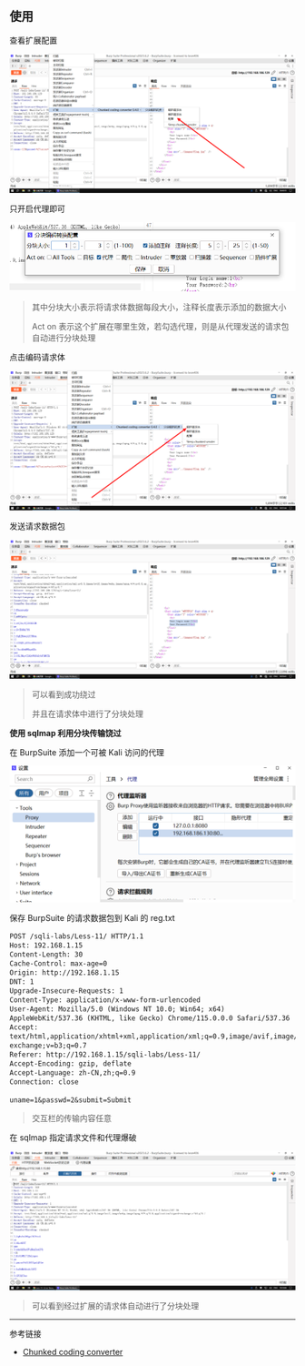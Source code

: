 # 

## 使用

查看扩展配置

![查看扩展配置](./../../../../../images/Chunked%20coding%20converter/%E6%9F%A5%E7%9C%8B%E6%89%A9%E5%B1%95%E9%85%8D%E7%BD%AE.png)

只开启代理即可

![只开启代理即可](./../../../../../images/Chunked%20coding%20converter/%E5%8F%AA%E5%BC%80%E5%90%AF%E4%BB%A3%E7%90%86%E5%8D%B3%E5%8F%AF.png)

> 其中分块大小表示将请求体数据每段大小，注释长度表示添加的数据大小
>
> Act on 表示这个扩展在哪里生效，若勾选代理，则是从代理发送的请求包自动进行分块处理

点击编码请求体

![点击编码请求体](./../../../../../images/Chunked%20coding%20converter/%E7%82%B9%E5%87%BB%E7%BC%96%E7%A0%81%E8%AF%B7%E6%B1%82%E4%BD%93.png)

发送请求数据包

![发送请求数据包](./../../../../../images/Chunked%20coding%20converter/%E5%8F%91%E9%80%81%E8%AF%B7%E6%B1%82%E6%95%B0%E6%8D%AE%E5%8C%85.png)

> 可以看到成功绕过
>
> 并且在请求体中进行了分块处理

**使用 sqlmap 利用分块传输饶过**

在 BurpSuite 添加一个可被 Kali 访问的代理

![在 BurpSuite 添加一个可被 Kali 访问的代理](./../../../../../images/Chunked%20coding%20converter/%E5%9C%A8%20BurpSuite%20%E6%B7%BB%E5%8A%A0%E4%B8%80%E4%B8%AA%E5%8F%AF%E8%A2%AB%20Kali%20%E8%AE%BF%E9%97%AE%E7%9A%84%E4%BB%A3%E7%90%86.png)

保存 BurpSuite 的请求数据包到 Kali 的 reg.txt

```http
POST /sqli-labs/Less-11/ HTTP/1.1
Host: 192.168.1.15
Content-Length: 30
Cache-Control: max-age=0
Origin: http://192.168.1.15
DNT: 1
Upgrade-Insecure-Requests: 1
Content-Type: application/x-www-form-urlencoded
User-Agent: Mozilla/5.0 (Windows NT 10.0; Win64; x64) AppleWebKit/537.36 (KHTML, like Gecko) Chrome/115.0.0.0 Safari/537.36
Accept: text/html,application/xhtml+xml,application/xml;q=0.9,image/avif,image/webp,image/apng,*/*;q=0.8,application/signed-exchange;v=b3;q=0.7
Referer: http://192.168.1.15/sqli-labs/Less-11/
Accept-Encoding: gzip, deflate
Accept-Language: zh-CN,zh;q=0.9
Connection: close

uname=1&passwd=2&submit=Submit
```

> 交互栏的传输内容任意

在 sqlmap 指定请求文件和代理爆破

![在 sqlmap 指定请求文件和代理爆破](./../../../../../images/Chunked%20coding%20converter/%E5%9C%A8%20sqlmap%20%E6%8C%87%E5%AE%9A%E8%AF%B7%E6%B1%82%E6%96%87%E4%BB%B6%E5%92%8C%E4%BB%A3%E7%90%86%E7%88%86%E7%A0%B4.png)

> 可以看到经过扩展的请求体自动进行了分块处理

---

参考链接

- [Chunked coding converter](https://github.com/c0ny1/chunked-coding-converter)